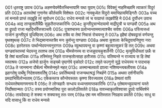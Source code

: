 001	धृतराष्ट्र उवाच
001a	अहमप्येवमेवैतच्चिन्तयामि यथा युवाम्
001c	विवेक्तुं नाहमिच्छामि त्वाकारं विदुरं प्रति
002a	अतस्तेषां गुणानेव कीर्तयामि विशेषतः
002c	नावबुध्येत विदुरो ममाभिप्रायमिङ्गितैः
003a	यच्च त्वं मन्यसे प्राप्तं तद्ब्रूहि त्वं सुयोधन
003c	राधेय मन्यसे त्वं च यत्प्राप्तं तद्ब्रवीहि मे
004	दुर्योधन उवाच
004a	अद्य तान्कुशलैर्विप्रैः सुकृतैराप्तकारिभिः
004c	कुन्तीपुत्रान्भेदयामो माद्रीपुत्रौ च पाण्डवौ
005a	अथ वा द्रुपदो राजा महद्भिर्वित्तसञ्चयैः
005c	पुत्राश्चास्य प्रलोभ्यन्ताममात्याश्चैव सर्वशः
006a	परित्यजध्वं राजानं कुन्तीपुत्रं युधिष्ठिरम्
006c	अथ तत्रैव वा तेषां निवासं रोचयन्तु ते
007a	इहैषां दोषवद्वासं वर्णयन्तु पृथक्पृथक्
007c	ते भिद्यमानास्तत्रैव मनः कुर्वन्तु पाण्डवाः
008a	अथवा कुशलाः केचिदुपायनिपुणा नराः
008c	इतरेतरतः पार्थान्भेदयन्त्वनुरागतः
009a	व्युत्थापयन्तु वा कृष्णां बहुत्वात्सुकरं हि तत्
009c	अथवा पाण्डवांस्तस्यां भेदयन्तु ततश्च ताम्
010a	भीमसेनस्य वा राजन्नुपायकुशलैर्नरैः
010c	मृत्युर्विधीयतां छन्नैः स हि तेषां बलाधिकः
011a	तस्मिंस्तु निहते राजन्हतोत्साहा हतौजसः
011c	यतिष्यन्ते न राज्याय स हि तेषां व्यपाश्रयः
012a	अजेयो ह्यर्जुनः सङ्ख्ये पृष्ठगोपे वृकोदरे
012c	तमृते फल्गुनो युद्धे राधेयस्य न पादभाक्
013a	ते जानमाना दौर्बल्यं भीमसेनमृते महत्
013c	अस्मान्बलवतो ज्ञात्वा नशिष्यन्त्यबलीयसः
014a	इहागतेषु पार्थेषु निदेशवशवर्तिषु
014c	प्रवर्तिष्यामहे राजन्यथाश्रद्धं निबर्हणे
015a	अथवा दर्शनीयाभिः प्रमदाभिर्विलोभ्यताम्
015c	एकैकस्तत्र कौन्तेयस्ततः कृष्णा विरज्यताम्
016a	प्रेष्यतां वापि राधेयस्तेषामागमनाय वै
016c	ते लोप्त्रहारैः सन्धाय वध्यन्तामाप्तकारिभिः
017a	एतेषामभ्युपायानां यस्ते निर्दोषवान्मतः
017c	तस्य प्रयोगमातिष्ठ पुरा कालोऽतिवर्तते
018a	यावच्चाकृतविश्वासा द्रुपदे पार्थिवर्षभे
018c	तावदेवाद्य ते शक्या न शक्यास्तु ततः परम्
019a	एषा मम मतिस्तात निग्रहाय प्रवर्तते
019c	साधु वा यदि वासाधु किं वा राधेय मन्यसे
